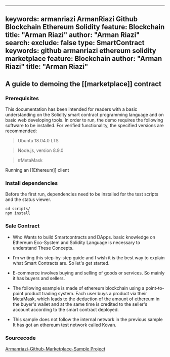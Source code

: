 
---
keywords:   armanriazi ArmanRiazi Github Blockchain Ethereum Solidity
feature:  Blockchain 
title: "Arman Riazi"
author: "Arman Riazi"
search:
exclude: false
type:  SmartContract
keywords:  github armanriazi ethereum solidity marketplace
feature:  Blockchain
author: "Arman Riazi"
title: "Arman Riazi"
---


## A guide to demoing the [[marketplace]] contract

### Prerequisites
This documentation has been intended for readers with a basic understanding on the Solidity smart contract programming language and on basic web developing tools. In order to run,
the demo requires the following software to be installed. For verified functionality, the specified versions are recommended:

> Ubuntu 18.04.0 LTS

> Node.js, version 8.9.0

> #MetaMask

Running an [[Ethereum]] client

### Install dependencies

Before the first run, dependencies need to be installed for the test scripts and the status viewer.

```shell
cd scripts/
npm install
```

### Sale Contract

*  Who Wants to build Smartcontracts and DApps. basic knowledge on Ethereum Eco-System and Solidity Language is necessary to understand These Concepts.

*  I’m writing this step-by-step guide and I wish it is the best way to explain what Smart Contracts are. So let's get started.

 * E-commerce involves buying and selling of goods or services. So mainly it has buyers and sellers.

 * The following example is made of ethereum blockchain using a point-to-point product trading system. Each user buys a product via their MetaMask, which leads to the deduction of the amount of ethereum in the buyer's wallet and at the same time is credited to the seller's account according to the smart contract deployed.

* This sample does not follow the internal network in the previous sample It has got an ethereum test network called Kovan.

### Sourcecode
[Armanriazi-Github-Marketplace-Sample Project](https://github.com/armanriazi/armanriazi-ethereum-market)